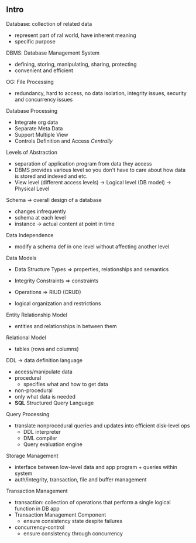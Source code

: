 ## Intro

Database: collection of related data
- represent part of ral world, have inherent meaning
- specific purpose

DBMS: Database Management System
- defining, storing, manipulating, sharing, protecting
- convenient and efficient

OG: File Processing
- redundancy, hard to access, no data isolation, integrity issues, security and concurrency issues

Database Processing
- Integrate org data
- Separate Meta Data
- Support Multiple View
- Controls Definition and Access *Centrally*

Levels of Abstraction
- separation of application program from data they access
- DBMS provides various level so you don't have to care about how data is stored and indexed and etc.
- View level (different access levels) -> Logical level (DB model) -> Physical Level

Schema -> overall design of a database
- changes infrequently
- schema at each level
- instance -> actual content at point in time

Data Independence
- modify a schema def in one level without affecting another level

Data Models
- Data Structure Types => properties, relationships and semantics
- Integrity Constraints => constraints
- Operations => RIUD (CRUD)

- logical organization and restrictions

Entity Relationship Model
- entities and relationships in between them

Relational Model
- tables (rows and columns)

DDL -> data definition language
- access/manipulate data
- procedural
  - specifies what and how to get data
-  non-procedural
  - only what data is needed
  - **SQL** Structured Query Language

Query Processing
- translate nonprocedural queries and updates into efficient disk-level ops
  - DDL interpreter
  - DML compiler
  - Query evaluation engine

Storage Management
- interface between low-level data and app program + queries within system
- auth/integrity, transaction, file and buffer management

Transaction Management
- transaction: collection of operations that perform a single logical function in DB app
- Transaction Management Component
  - ensure consistency state despite failures
- concurrency-control
  - ensure consistency through concurrency


